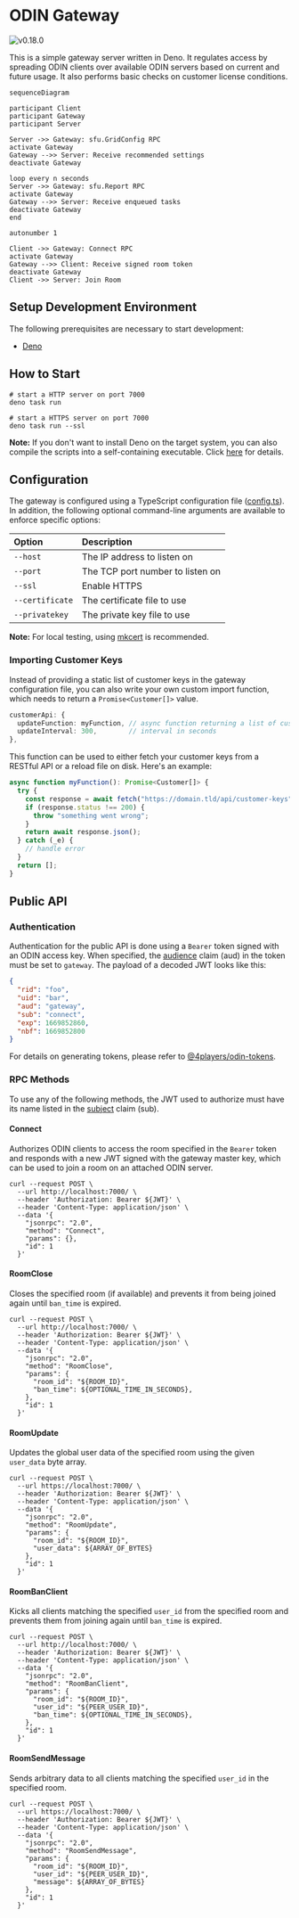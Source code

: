 # ODIN Gateway

![v0.18.0](https://img.shields.io/badge/version-0.18.0-blue?style=for-the-badge)

This is a simple gateway server written in Deno. It regulates access by
spreading ODIN clients over available ODIN servers based on current and future
usage. It also performs basic checks on customer license conditions.

```mermaid
sequenceDiagram

participant Client
participant Gateway
participant Server

Server ->> Gateway: sfu.GridConfig RPC
activate Gateway
Gateway -->> Server: Receive recommended settings
deactivate Gateway

loop every n seconds
Server ->> Gateway: sfu.Report RPC
activate Gateway
Gateway -->> Server: Receive enqueued tasks
deactivate Gateway
end

autonumber 1

Client ->> Gateway: Connect RPC
activate Gateway
Gateway -->> Client: Receive signed room token 
deactivate Gateway
Client ->> Server: Join Room
```

## Setup Development Environment

The following prerequisites are necessary to start development:

- [Deno](https://deno.land/#installation)

## How to Start

```shell
# start a HTTP server on port 7000
deno task run

# start a HTTPS server on port 7000
deno task run --ssl
```

**Note:** If you don't want to install Deno on the target system, you can also
compile the scripts into a self-containing executable. Click
[here](https://deno.land/manual/tools/compiler) for details.

## Configuration

The gateway is configured using a TypeScript configuration file
([config.ts](https://github.com/4Players/odin-gateway/blob/main/config.ts)). In
addition, the following optional command-line arguments are available to enforce
specific options:

| Option          | Description                      |
| :-------------- | :------------------------------- |
| `--host`        | The IP address to listen on      |
| `--port`        | The TCP port number to listen on |
| `--ssl`         | Enable HTTPS                     |
| `--certificate` | The certificate file to use      |
| `--privatekey`  | The private key file to use      |

**Note:** For local testing, using
[mkcert](https://github.com/FiloSottile/mkcert) is recommended.

### Importing Customer Keys

Instead of providing a static list of customer keys in the gateway configuration
file, you can also write your own custom import function, which needs to return
a `Promise<Customer[]>` value.

```typescript
customerApi: {
  updateFunction: myFunction, // async function returning a list of customers
  updateInterval: 300,        // interval in seconds
},
```

This function can be used to either fetch your customer keys from a RESTful API
or a reload file on disk. Here's an example:

```typescript
async function myFunction(): Promise<Customer[]> {
  try {
    const response = await fetch("https://domain.tld/api/customer-keys");
    if (response.status !== 200) {
      throw "something went wrong";
    }
    return await response.json();
  } catch (_e) {
    // handle error
  }
  return [];
}
```

## Public API

### Authentication

Authentication for the public API is done using a `Bearer` token signed with an
ODIN access key. When specified, the
[audience](https://www.rfc-editor.org/rfc/rfc7519#section-4.1.3) claim (aud) in
the token must be set to `gateway`. The payload of a decoded JWT looks like
this:

```json
{
  "rid": "foo",
  "uid": "bar",
  "aud": "gateway",
  "sub": "connect",
  "exp": 1669852860,
  "nbf": 1669852800
}
```

For details on generating tokens, please refer to
[@4players/odin-tokens](https://github.com/4Players/odin-tokens).

### RPC Methods

To use any of the following methods, the JWT used to authorize must have its
name listed in the
[subject](https://www.rfc-editor.org/rfc/rfc7519#section-4.1.2) claim (sub).

#### Connect

Authorizes ODIN clients to access the room specified in the `Bearer` token and
responds with a new JWT signed with the gateway master key, which can be used to
join a room on an attached ODIN server.

```shell
curl --request POST \
  --url http://localhost:7000/ \
  --header 'Authorization: Bearer ${JWT}' \
  --header 'Content-Type: application/json' \
  --data '{
    "jsonrpc": "2.0",
    "method": "Connect",
    "params": {},
    "id": 1
  }'
```

#### RoomClose

Closes the specified room (if available) and prevents it from being joined again
until `ban_time` is expired.

```shell
curl --request POST \
  --url http://localhost:7000/ \
  --header 'Authorization: Bearer ${JWT}' \
  --header 'Content-Type: application/json' \
  --data '{
    "jsonrpc": "2.0",
    "method": "RoomClose",
    "params": {
      "room_id": "${ROOM_ID}",
      "ban_time": ${OPTIONAL_TIME_IN_SECONDS},
    },
    "id": 1
  }'
```

#### RoomUpdate

Updates the global user data of the specified room using the given `user_data`
byte array.

```shell
curl --request POST \
  --url https://localhost:7000/ \
  --header 'Authorization: Bearer ${JWT}' \
  --header 'Content-Type: application/json' \
  --data '{
    "jsonrpc": "2.0",
    "method": "RoomUpdate",
    "params": {
      "room_id": "${ROOM_ID}",
      "user_data": ${ARRAY_OF_BYTES}
    },
    "id": 1
  }'
```

#### RoomBanClient

Kicks all clients matching the specified `user_id` from the specified room and
prevents them from joining again until `ban_time` is expired.

```shell
curl --request POST \
  --url http://localhost:7000/ \
  --header 'Authorization: Bearer ${JWT}' \
  --header 'Content-Type: application/json' \
  --data '{
    "jsonrpc": "2.0",
    "method": "RoomBanClient",
    "params": {
      "room_id": "${ROOM_ID}",
      "user_id": "${PEER_USER_ID}",
      "ban_time": ${OPTIONAL_TIME_IN_SECONDS},
    },
    "id": 1
  }'
```

#### RoomSendMessage

Sends arbitrary data to all clients matching the specified `user_id` in the
specified room.

```shell
curl --request POST \
  --url https://localhost:7000/ \
  --header 'Authorization: Bearer ${JWT}' \
  --header 'Content-Type: application/json' \
  --data '{
    "jsonrpc": "2.0",
    "method": "RoomSendMessage",
    "params": {
      "room_id": "${ROOM_ID}",
      "user_id": "${PEER_USER_ID}",
      "message": ${ARRAY_OF_BYTES}
    },
    "id": 1
  }'
```
